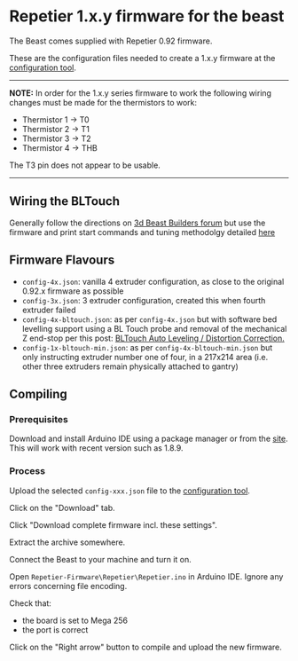 # Repetier 1.x.y firmware for the beast

The Beast comes supplied with Repetier 0.92 firmware.

These are the configuration files needed to create a 1.x.y firmware at the [configuration tool].

---
**NOTE:**
In order for the 1.x.y series firmware to work the following wiring changes must be made for the thermistors to work:

* Thermistor 1 -> T0
* Thermistor 2 -> T1
* Thermistor 3 -> T2
* Thermistor 4 -> THB

The T3 pin does not appear to be usable.

---

## Wiring the BLTouch

Generally follow the directions on [3d Beast Builders forum](http://3dbeastbuilders.boards.net/thread/231/bltouch-auto-leveling-distortion-correction) but use the firmware and print start commands and tuning methodolgy detailed [here](https://www.youtube.com/watch?time_continue=374&v=U2zxzn0K_5U)

## Firmware Flavours

 * `config-4x.json`: vanilla 4 extruder configuration, as close to the original 0.92.x firmware as possible
 * `config-3x.json`: 3 extruder configuration, created this when fourth extruder failed
 * `config-4x-bltouch.json`: as per `config-4x.json` but with software bed levelling support using a BL Touch probe and removal of the mechanical Z end-stop per this post: [BLTouch Auto Leveling / Distortion Correction.](http://3dbeastbuilders.boards.net/thread/231/bltouch-auto-leveling-distortion-correction)
 * `config-1x-bltouch-min.json`: as per `config-4x-bltouch-min.json` but only instructing extruder number one of four, in a 217x214 area (i.e. other three extruders remain physically attached to gantry)

## Compiling

### Prerequisites

Download and install Arduino IDE using a package manager or from the [site](https://www.arduino.cc/en/Main/Software). This will work with recent version such as 1.8.9.

### Process

Upload the selected `config-xxx.json` file to the [configuration tool].

Click on the "Download" tab.

Click "Download complete firmware incl. these settings".

Extract the archive somewhere.

Connect the Beast to your machine and turn it on.

Open `Repetier-Firmware\Repetier\Repetier.ino` in Arduino IDE. Ignore any errors concerning file encoding.

Check that:

* the board is set to Mega 256
* the port is correct

Click on the "Right arrow" button to compile and upload the new firmware.

[configuration tool]: https://www.repetier.com/firmware/v100/index.php
